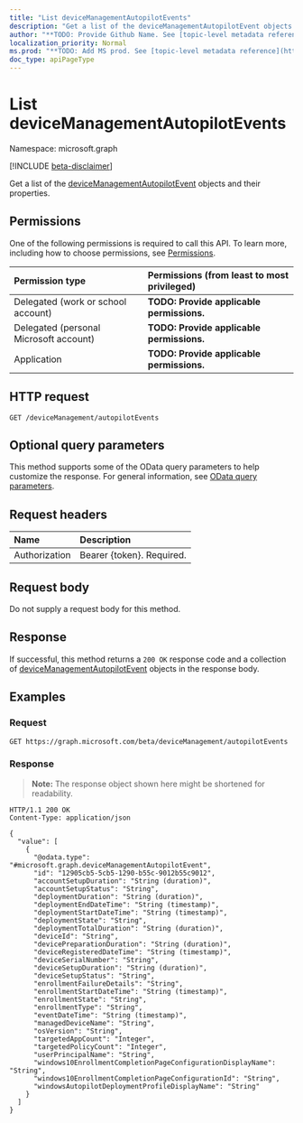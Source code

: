 ```yaml
---
title: "List deviceManagementAutopilotEvents"
description: "Get a list of the deviceManagementAutopilotEvent objects and their properties."
author: "**TODO: Provide Github Name. See [topic-level metadata reference](https://msgo.azurewebsites.net/add/document/guidelines/metadata.html#topic-level-metadata)**"
localization_priority: Normal
ms.prod: "**TODO: Add MS prod. See [topic-level metadata reference](https://msgo.azurewebsites.net/add/document/guidelines/metadata.html#topic-level-metadata)**"
doc_type: apiPageType
---
```


# List deviceManagementAutopilotEvents
Namespace: microsoft.graph

[!INCLUDE [beta-disclaimer](../../includes/beta-disclaimer.md)]

Get a list of the [deviceManagementAutopilotEvent](../resources/devicemanagementautopilotevent.md) objects and their properties.

## Permissions
One of the following permissions is required to call this API. To learn more, including how to choose permissions, see [Permissions](/graph/permissions-reference).

|Permission type|Permissions (from least to most privileged)|
|:---|:---|
|Delegated (work or school account)|**TODO: Provide applicable permissions.**|
|Delegated (personal Microsoft account)|**TODO: Provide applicable permissions.**|
|Application|**TODO: Provide applicable permissions.**|

## HTTP request

<!-- {
  "blockType": "ignored"
}
-->
``` http
GET /deviceManagement/autopilotEvents
```

## Optional query parameters
This method supports some of the OData query parameters to help customize the response. For general information, see [OData query parameters](/graph/query-parameters).

## Request headers
|Name|Description|
|:---|:---|
|Authorization|Bearer {token}. Required.|

## Request body
Do not supply a request body for this method.

## Response

If successful, this method returns a `200 OK` response code and a collection of [deviceManagementAutopilotEvent](../resources/devicemanagementautopilotevent.md) objects in the response body.

## Examples

### Request
<!-- {
  "blockType": "request",
  "name": "list_devicemanagementautopilotevent"
}
-->
``` http
GET https://graph.microsoft.com/beta/deviceManagement/autopilotEvents
```


### Response
>**Note:** The response object shown here might be shortened for readability.
<!-- {
  "blockType": "response",
  "truncated": true,
  "@odata.type": "Collection(microsoft.graph.deviceManagementAutopilotEvent)"
}
-->
``` http
HTTP/1.1 200 OK
Content-Type: application/json

{
  "value": [
    {
      "@odata.type": "#microsoft.graph.deviceManagementAutopilotEvent",
      "id": "12905cb5-5cb5-1290-b55c-9012b55c9012",
      "accountSetupDuration": "String (duration)",
      "accountSetupStatus": "String",
      "deploymentDuration": "String (duration)",
      "deploymentEndDateTime": "String (timestamp)",
      "deploymentStartDateTime": "String (timestamp)",
      "deploymentState": "String",
      "deploymentTotalDuration": "String (duration)",
      "deviceId": "String",
      "devicePreparationDuration": "String (duration)",
      "deviceRegisteredDateTime": "String (timestamp)",
      "deviceSerialNumber": "String",
      "deviceSetupDuration": "String (duration)",
      "deviceSetupStatus": "String",
      "enrollmentFailureDetails": "String",
      "enrollmentStartDateTime": "String (timestamp)",
      "enrollmentState": "String",
      "enrollmentType": "String",
      "eventDateTime": "String (timestamp)",
      "managedDeviceName": "String",
      "osVersion": "String",
      "targetedAppCount": "Integer",
      "targetedPolicyCount": "Integer",
      "userPrincipalName": "String",
      "windows10EnrollmentCompletionPageConfigurationDisplayName": "String",
      "windows10EnrollmentCompletionPageConfigurationId": "String",
      "windowsAutopilotDeploymentProfileDisplayName": "String"
    }
  ]
}
```

